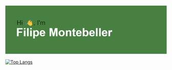 [![MasterHead](https://github.com/MontebellerZ/MontebellerZ/blob/main/header.png?raw=true)](https://github.com/MontebellerZ)

[![Top Langs](https://github-readme-stats.vercel.app/api/top-langs/?username=MontebellerZ)](https://github.com/anuraghazra/github-readme-stats)
